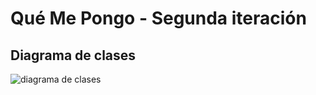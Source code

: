 # Qué Me Pongo - Segunda iteración

## Diagrama de clases

![diagrama de clases](http://www.plantuml.com/plantuml/png/ZLF1Sfim53o7h-28PnA-e9E9Wcd76Tim4ZuqbuugYrGTa3mFqKDe_hsI43Aq9Iq7-McrshUyDG-Tfg3xjeaYrj2kYpFLA8Y7A8w5r36exygNFpYSkQ_fQzz4RzEL4hWyKtUd4XVbjpgK1ZzGpK7G9cvzOR2n4xDh2QAb8DGI9Pprykpn2cXhHErgTfPeb5wKqOfVk0wRP6DzSTctSo_3Wi-cog3Fg4HLSMigd1zoZ6nLecE5ziNHrgGuFE8SEmRNB4tJe7yL7DmbNELVoAdCyQx0jm7P7Jy694FxPxHrMYZBSbAOWo0NHcJLqFvJiHqTFEN8_UvtHtUJv5lqfni_dy4HYIDWz1cDrFtfY71Ed8KJskA2p0H2Z8yAW9vz-3ThIVuzoxKqr_AyMGPgzw4zxowSYLem2bEhP2esQynitZXnk_UumSo_sSvdubR7yKDXm2cCTRAv3l4aHQsWvUCGFVT2GNFINxZf1a73upjP_uupshmQ6qR1ZN3eDDM2lLt5Q_eLhBU4q4u3tqJMW92QGqqPZqVKMPWqmvLoxYNPh522hHLADZgSlRbl-gI-oKx99KYeVEgf0StZXUxkxcSVw1oTefvZBg5tWMhy7td9G0jVUXIYJTFxs7UD_A0-_4pJfV_5oV8bGWX6o1y5p3GDul-BcUV157tR_080)

